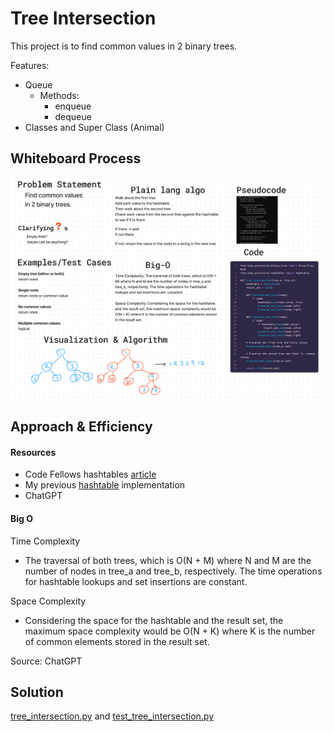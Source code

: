 # Tree Intersection
This project is to find common values in 2 binary trees.

Features:
- Queue
  - Methods:
    - enqueue
    - dequeue
- Classes and Super Class (Animal)

## Whiteboard Process

![Whiteboard](/python/docs/tree_intersection/codechal-32.png)

## Approach & Efficiency

#### Resources
- Code Fellows hashtables [article](https://codefellows.github.io/common_curriculum/data_structures_and_algorithms/Code_401/class-30/resources/Hashtables.html)
- My previous [hashtable](/python/data_structures/hashtable.py) implementation
- ChatGPT


#### Big O

Time Complexity
 - The traversal of both trees, which is O(N + M) where N and M are the number of nodes in tree_a and tree_b, respectively. The time operations for hashtable lookups and set insertions are  constant.

Space Complexity
- Considering the space for the hashtable and the result set, the maximum space complexity would be O(N + K) where K is the number of common elements stored in the result set.

Source: ChatGPT


## Solution

[tree_intersection.py](/python/code_challenges/tree_intersection.py)
and [test_tree_intersection.py](/python/tests/code_challenges/test_tree_intersection.py)
